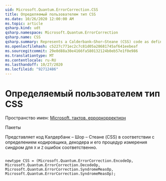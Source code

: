 ```yaml
---
uid: Microsoft.Quantum.ErrorCorrection.CSS
title: Определяемый пользователем тип CSS
ms.date: 10/26/2020 12:00:00 AM
ms.topic: article
qsharp.kind: udt
qsharp.namespace: Microsoft.Quantum.ErrorCorrection
qsharp.name: CSS
qsharp.summary: Represents a Calderbank–Shor–Steane (CSS) code as defined by its encoder, decoder, and its syndrome measurement procedures for `X` and `Z` errors, respectively.
ms.openlocfilehash: c5227c771ec2c7c81d05a28681745af641eebeaf
ms.sourcegitcommit: 29e0d88a30e4166fa580132124b0eb57e1f0e986
ms.translationtype: MT
ms.contentlocale: ru-RU
ms.lasthandoff: 10/27/2020
ms.locfileid: "92712486"
---
```

# <a name="css-user-defined-type"></a>Определяемый пользователем тип CSS

Пространство имен: [Microsoft. тактов. ерроркорректион](xref:Microsoft.Quantum.ErrorCorrection)

Пакеты [](https://nuget.org/packages/)


Представляет код Калдербанк – Шор – Стеане (CSS) в соответствии с определением кодировщика, декодера и его процедур измерения синдром для `X` и `Z` ошибок соответственно.

```qsharp

newtype CSS = (Microsoft.Quantum.ErrorCorrection.EncodeOp, Microsoft.Quantum.ErrorCorrection.DecodeOp, Microsoft.Quantum.ErrorCorrection.SyndromeMeasOp, Microsoft.Quantum.ErrorCorrection.SyndromeMeasOp);
```

